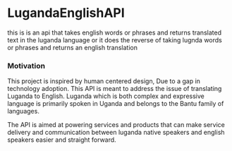 # LugandaEnglishAPI
this is is an api that takes english words or phrases and returns translated text in the luganda language or it does the reverse of taking lugnda words or phrases and returns an english translation

### Motivation
This project is inspired by human centered design, Due to a gap in technology adoption.
This API is meant to address the issue of translating Luganda to English.
Luganda which is both complex and expressive language is primarily spoken in Uganda and 
belongs to the Bantu family of languages.

The API is aimed at powering services and products that can make service delivery and communication 
between luganda native speakers and english speakers easier and straight forward.

